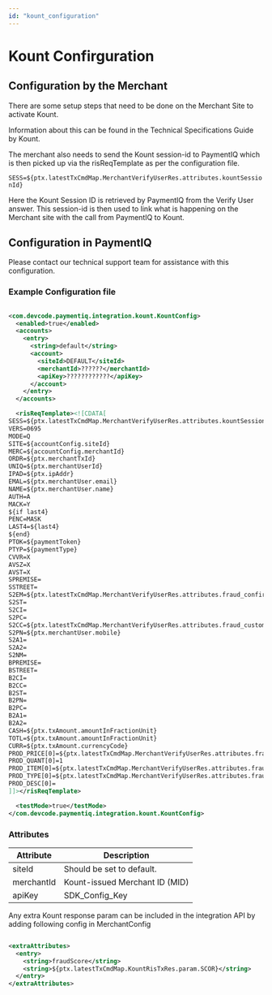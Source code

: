```yaml
---
id: "kount_configuration"
---
```


# Kount Confirguration

## Configuration by the Merchant

There are some setup steps that need to be done on the Merchant Site to activate Kount.

Information about this can be found in the Technical Specifications Guide by Kount.

The merchant also needs to send the Kount session-id to PaymentIQ which is then picked up via the risReqTemplate as per the configuration file.

`SESS=${ptx.latestTxCmdMap.MerchantVerifyUserRes.attributes.kountSessionId}`

Here the Kount Session ID is retrieved by PaymentIQ from the Verify User answer. This session-id is then used to link what is happening on the Merchant site with the call from PaymentIQ to Kount.

## Configuration in PaymentIQ

Please contact our technical support team for assistance with this configuration.

### Example Configuration file

```xml

<com.devcode.paymentiq.integration.kount.KountConfig>
  <enabled>true</enabled>
  <accounts>
    <entry>
      <string>default</string>
      <account>
        <siteId>DEFAULT</siteId>
        <merchantId>??????</merchantId>
        <apiKey>????????????</apiKey>
      </account>
    </entry>
  </accounts>

  <risReqTemplate><![CDATA[
SESS=${ptx.latestTxCmdMap.MerchantVerifyUserRes.attributes.kountSessionId}
VERS=0695
MODE=Q
SITE=${accountConfig.siteId}
MERC=${accountConfig.merchantId}
ORDR=${ptx.merchantTxId}
UNIQ=${ptx.merchantUserId}
IPAD=${ptx.ipAddr}
EMAL=${ptx.merchantUser.email}                    
NAME=${ptx.merchantUser.name}
AUTH=A
MACK=Y
${if last4}
PENC=MASK
LAST4=${last4}
${end}
PTOK=${paymentToken}
PTYP=${paymentType}
CVVR=X
AVSZ=X
AVST=X
SPREMISE=
SSTREET=                    
S2EM=${ptx.latestTxCmdMap.MerchantVerifyUserRes.attributes.fraud_confirmation_email}                    
S2ST=
S2CI=
S2PC=
S2CC=${ptx.latestTxCmdMap.MerchantVerifyUserRes.attributes.fraud_customer_country_code}
S2PN=${ptx.merchantUser.mobile}
S2A1=
S2A2=
S2NM=                    
BPREMISE=
BSTREET=
B2CI=
B2CC=
B2ST=
B2PN=
B2PC=
B2A1=
B2A2=
CASH=${ptx.txAmount.amountInFractionUnit}
TOTL=${ptx.txAmount.amountInFractionUnit}
CURR=${ptx.txAmount.currencyCode}
PROD_PRICE[0]=${ptx.latestTxCmdMap.MerchantVerifyUserRes.attributes.fraud_numeric_provider_price_in_euro_cents}
PROD_QUANT[0]=1
PROD_ITEM[0]=${ptx.latestTxCmdMap.MerchantVerifyUserRes.attributes.fraud_numeric_booking_id}
PROD_TYPE[0]=${ptx.latestTxCmdMap.MerchantVerifyUserRes.attributes.fraud_mode}
PROD_DESC[0]=
]]></risReqTemplate>

  <testMode>true</testMode>  
</com.devcode.paymentiq.integration.kount.KountConfig>

```

### Attributes

| Attribute  | Description                    |
|------------|--------------------------------|
| siteId     | Should be set to default.      |
| merchantId | Kount-issued Merchant ID (MID) |
| apiKey     | SDK_Config_Key                 |



Any extra Kount response param can be included in the integration API by adding following config in MerchantConfig

```xml

<extraAttributes>
  <entry>
    <string>fraudScore</string>
    <string>${ptx.latestTxCmdMap.KountRisTxRes.param.SCOR}</string>
  </entry>
</extraAttributes>

```
